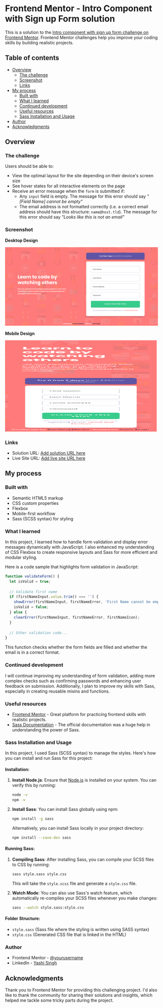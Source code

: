 # Frontend Mentor - Intro Component with Sign up Form solution

This is a solution to the [Intro component with sign up form challenge on Frontend Mentor](https://www.frontendmentor.io/challenges/intro-component-with-signup-form-5cf91bd49edda32581d28fd1). Frontend Mentor challenges help you improve your coding skills by building realistic projects.

## Table of contents

- [Overview](#overview)
  - [The challenge](#the-challenge)
  - [Screenshot](#screenshot)
  - [Links](#links)
- [My process](#my-process)
  - [Built with](#built-with)
  - [What I learned](#what-i-learned)
  - [Continued development](#continued-development)
  - [Useful resources](#useful-resources)
  - [Sass Installation and Usage](#sass-installation-and-usage)
- [Author](#author)
- [Acknowledgments](#acknowledgments)

## Overview

### The challenge

Users should be able to:

- View the optimal layout for the site depending on their device's screen size
- See hover states for all interactive elements on the page
- Receive an error message when the `form` is submitted if:
  - Any `input` field is empty. The message for this error should say *"[Field Name] cannot be empty"*
  - The email address is not formatted correctly (i.e. a correct email address should have this structure: `name@host.tld`). The message for this error should say *"Looks like this is not an email"*

### Screenshot

**Desktop Design**

![](design/desktop-design.png)

**Mobile Design**

<img src="design/mobile-design.png" width="500" height="300" alt="Mobile Design">

### Links

- Solution URL: [Add solution URL here](https://your-solution-url.com)
- Live Site URL: [Add live site URL here](https://your-live-site-url.com)

## My process

### Built with

- Semantic HTML5 markup
- CSS custom properties
- Flexbox
- Mobile-first workflow
- Sass (SCSS syntax) for styling

### What I learned

In this project, I learned how to handle form validation and display error messages dynamically with JavaScript. I also enhanced my understanding of CSS Flexbox to create responsive layouts and Sass for more efficient and modular styling.

Here is a code sample that highlights form validation in JavaScript:

```js
function validateForm() {
  let isValid = true;

  // Validate first name
  if (firstNameInput.value.trim() === '') {
    showError(firstNameInput, firstNameError, 'First Name cannot be empty', firstNameIcon);
    isValid = false;
  } else {
    clearError(firstNameInput, firstNameError, firstNameIcon);
  }
  
  // Other validation code...
}
```

This function checks whether the form fields are filled and whether the email is in a correct format.

### Continued development

I will continue improving my understanding of form validation, adding more complex checks such as confirming passwords and enhancing user feedback on submission. Additionally, I plan to improve my skills with Sass, especially in creating reusable mixins and functions.

### Useful resources

- [Frontend Mentor](https://www.frontendmentor.io/) - Great platform for practicing frontend skills with realistic projects.
- [Sass Documentation](https://sass-lang.com/documentation) - The official documentation was a huge help in understanding the power of Sass.

### Sass Installation and Usage

In this project, I used Sass (SCSS syntax) to manage the styles. Here's how you can install and run Sass for this project:

#### Installation:

1. **Install Node.js**:
   Ensure that [Node.js](https://nodejs.org/) is installed on your system. You can verify this by running:

   ```bash
   node -v
   npm -v
   ```

2. **Install Sass**:
   You can install Sass globally using npm:

   ```bash
   npm install -g sass
   ```

   Alternatively, you can install Sass locally in your project directory:

   ```bash
   npm install --save-dev sass
   ```

#### Running Sass:

1. **Compiling Sass**:
   After installing Sass, you can compile your SCSS files to CSS by running:

   ```bash
   sass style.sass style.css
   ```

   This will take the `style.scss` file and generate a `style.css` file.

2. **Watch Mode**:
   You can also use Sass's watch feature, which automatically re-compiles your SCSS files whenever you make changes:

   ```bash
   sass --watch style.sass:style.css
   ```

#### Folder Structure:

- `style.sass` (Sass file where the styling is written using SASS syntax)
- `style.css` (Generated CSS file that is linked in the HTML)

### Author

- Frontend Mentor - [@yourusername](https://www.frontendmentor.io/profile/Yashi-Singh-9)
- LinkedIn - [Yashi Singh](https://www.linkedin.com/in/yashi-singh-b4143a246)

## Acknowledgments

Thank you to Frontend Mentor for providing this challenging project. I'd also like to thank the community for sharing their solutions and insights, which helped me tackle some tricky parts during the project.